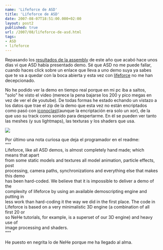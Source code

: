 ```yaml
---
name: 'Lifeforce de ASD'
title: 'Lifeforce de ASD'
date: 2007-08-07T18:51:00.000+02:00
layout: post2
published: true
url: /2007/08/lifeforce-de-asd.html
tags: 
- ASD
- lifeforce
---
```


Repasando los [resultados de la assembly](http://pouet.net/party.php?which=7&when=2007) de este año que acabó hace unos días vi que ASD había presentado demo. Sé que ASD no me puede fallar, cuando haces click sobre un enlace que lleva a uno demo suya ya sabes que te va a quedar con la boca abierta y esta vez con [lifeforce](http://pouet.net/prod.php?which=31571) no me han decepcionado.  
  
No he podido ver la demo en tiempo real porque en mi pc iba a saltos, "solo" he visto el video (merece la pena bajarse los 200 y pico megas en vez de ver el de youtube). De todas formas he estado echando un vistazo a los datos que trae el zip de la demo que esta vez no están encriptados como pasó con [iconoclast](http://pouet.net/prod.php?which=18350)(aunque la encriptación era solo un xor), de la que uso su track como sonido para despertarme. En él se pueden ver tanto las meshes (y sus lightmaps), las texturas y los shaders que usa.  
  
[![](http://lh3.google.es/qualopec/RrimwF2mCxI/AAAAAAAAAJ0/eh8KcioeTBA/s400/asd.jpg)](http://picasaweb.google.es/qualopec/Screens/photo#5096006323504810770)  
  
Por último una nota curiosa que deja el programador en el readme:  
"""  
Lifeforce, like all ASD demos, is almost completely hand made; which means that apart  
from some static models and textures all model animation, particle effects, post  
processing, camera paths, synchronizations and everything else that makes this demo  
has been hard-coded. We believe that it is impossible to deliver a demo of the  
complexity of lifeforce by using an available demoscripting engine and putting in  
less work than hard-coding it the way we did in the first place. The code in  
Lifeforce is based on a very minimalistic 3D engine (a combination of all first 20 or  
so NeHe tutorials, for example, is a superset of our 3D engine) and heavy use of  
image processing and shaders.  
"""  
  
He puesto en negrita lo de NeHe porque me ha llegado al alma.